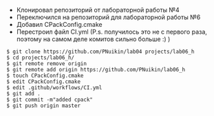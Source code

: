 - Клонировал репозиторий от лабораторной работы №4
- Переключился на репозиторий для лабораторной работы №6
- Добавил CPackConfig.cmake
- Перестроил файл CI.yml
(P.s. получилось это не с первого раза, поэтому на самом деле комитов сильно больше :) )

```console
$ git clone https://github.com/PNuikin/lab04 projects/lab06_h
$ cd projects/lab06_h/
$ git remote remove origin 
$ git remote add origin https://github.com/PNuikin/lab06_h
$ touch CPackConfig.cmake
$ edit CPackConfig.cmake 
$ edit .github/workflows/CI.yml
$ git add .
$ git commit -m"added cpack"
$ git push origin master
```